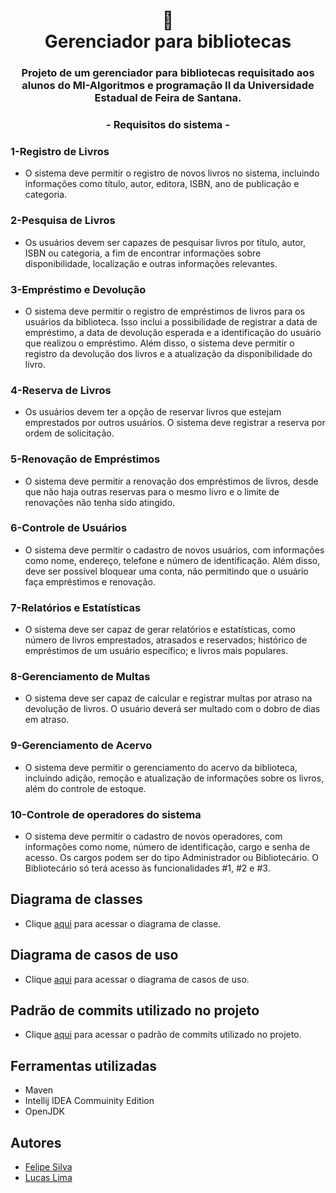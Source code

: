 <h1 align="center">
📄<br>Gerenciador para bibliotecas
</h1>
 <h3 align="center">
Projeto de um gerenciador para bibliotecas requisitado aos alunos do MI-Algoritmos e programação II da Universidade Estadual de Feira de Santana.
</h3>

<h3 align="center">
 - Requisitos do sistema -
</h3>

### 1-Registro de Livros<br> 
- O sistema deve permitir o registro de novos livros no sistema, incluindo informações como título, autor, editora, ISBN, ano de publicação e categoria.<br>

### 2-Pesquisa de Livros<br> 
- Os usuários devem ser capazes de pesquisar livros por título, autor, ISBN ou categoria, a fim de encontrar informações sobre disponibilidade, localização e outras informações relevantes.<br>

### 3-Empréstimo e Devolução<br> 
- O sistema deve permitir o registro de empréstimos de livros para os usuários da biblioteca. Isso inclui a possibilidade de registrar a data de empréstimo, a
data de devolução esperada e a identificação do usuário que realizou o empréstimo. Além disso, o sistema deve permitir o registro da devolução dos livros e a atualização da disponibilidade do livro.<br>

### 4-Reserva de Livros<br> 
- Os usuários devem ter a opção de reservar livros que estejam emprestados por outros usuários. O sistema deve registrar a reserva por ordem de solicitação.<br>

### 5-Renovação de Empréstimos<br> 
- O sistema deve permitir a renovação dos empréstimos de livros, desde que não haja outras reservas para o mesmo livro e o limite de renovações não tenha sido atingido.<br>

### 6-Controle de Usuários<br> 
- O sistema deve permitir o cadastro de novos usuários, com informações como nome, endereço, telefone e número de identificação. Além disso, deve ser possível bloquear uma conta, não permitindo que o usuário faça empréstimos e renovação.<br>

### 7-Relatórios e Estatísticas<br> 
- O sistema deve ser capaz de gerar relatórios e estatísticas, como número de livros emprestados, atrasados e reservados; histórico de empréstimos de um usuário específico; e livros mais populares.<br>

### 8-Gerenciamento de Multas<br> 
- O sistema deve ser capaz de calcular e registrar multas por atraso na devolução de livros. O usuário deverá ser multado com o dobro de dias em atraso.<br>

### 9-Gerenciamento de Acervo<br> 
- O sistema deve permitir o gerenciamento do acervo da biblioteca, incluindo adição, remoção e atualização de informações sobre os livros, além do controle de estoque.<br>

### 10-Controle de operadores do sistema<br> 
- O sistema deve permitir o cadastro de novos operadores, com informações como nome, número de identificação, cargo e senha de acesso. Os cargos podem ser do tipo Administrador ou Bibliotecário. O Bibliotecário só terá acesso às funcionalidades #1, #2 e #3.

## Diagrama de classes 

- Clique [aqui](https://github.com/felipe-py/Gerenciador-de-biblioteca/blob/main/docs/Diagrama_de_classes.png) para acessar o diagrama de classe.

## Diagrama de casos de uso 

- Clique [aqui](https://github.com/felipe-py/Gerenciador-de-biblioteca/blob/main/docs/Diagrama_de_casos_de_uso-1.png) para acessar o diagrama de casos de uso.

## Padrão de commits utilizado no projeto

- Clique [aqui](https://github.com/rafatosta/padroes-de-commits) para acessar o padrão de commits utilizado no projeto.

## Ferramentas utilizadas

- Maven
- Intellij IDEA Commuinity Edition
- OpenJDK

## Autores

- [Felipe Silva](https://github.com/felipe-py)
- [Lucas Lima](https://github.com/Lucas-L-Rodrigues)

